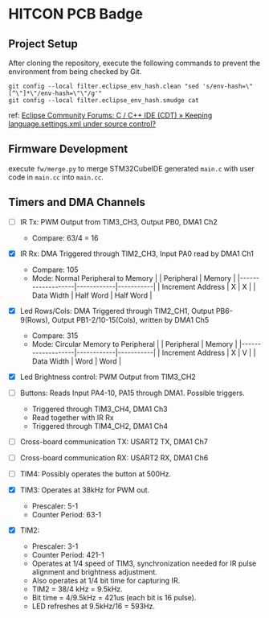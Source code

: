 # HITCON PCB Badge

## Project Setup

After cloning the repository, execute the following commands to prevent the environment from being checked by Git.

```shell
git config --local filter.eclipse_env_hash.clean "sed 's/env-hash=\"[^\"]*\"/env-hash=\"\"/g'"
git config --local filter.eclipse_env_hash.smudge cat
```

ref: [Eclipse Community Forums: C / C++ IDE (CDT) &raquo; Keeping language.settings.xml under source control?](https://www.eclipse.org/forums/index.php/t/1074031/)

## Firmware Development

execute `fw/merge.py` to merge STM32CubeIDE generated `main.c` with user code in `main.cc` into `main.cc`.

## Timers and DMA Channels
- [ ] IR Tx: PWM Output from TIM3_CH3, Output PB0, DMA1 Ch2
  * Compare: 63/4 = 16
- [x] IR Rx: DMA Triggered through TIM2_CH3, Input PA0 read by DMA1 Ch1
  * Compare: 105
  * Mode: Normal Peripheral to Memory
|                   | Peripheral | Memory  |
|-------------------|------------|-----------|
| Increment Address | X          | X         |
| Data Width        | Half Word  | Half Word |
- [x] Led Rows/Cols: DMA Triggered through TIM2_CH1, Output PB6-9(Rows), Output PB1-2/10-15(Cols), written by DMA1 Ch5
  * Compare: 315 
  * Mode: Circular Memory to Peripheral
|                   | Peripheral | Memory  |
|-------------------|------------|-----------|
| Increment Address | X          | V         |
| Data Width        |    Word    |    Word   |
- [x] Led Brightness control: PWM Output from TIM3_CH2
- [ ] Buttons: Reads Input PA4-10, PA15 through DMA1. Possible triggers.
  * Triggered through TIM3_CH4, DMA1 Ch3
  * Read together with IR Rx
  * Triggered through TIM4_CH2, DMA1 Ch4
- [ ] Cross-board communication TX: USART2 TX, DMA1 Ch7
- [ ] Cross-board communication RX: USART2 RX, DMA1 Ch6

- [ ] TIM4: Possibly operates the button at 500Hz.
- [x] TIM3: Operates at 38kHz for PWM out.
  * Prescaler: 5-1
  * Counter Period: 63-1
- [x] TIM2:
  * Prescaler: 3-1
  * Counter Period: 421-1
  * Operates at 1/4 speed of TIM3, synchronization needed for IR pulse alignment and brightness adjustment.
  * Also operates at 1/4 bit time for capturing IR.
  * TIM2 = 38/4 kHz = 9.5kHz.
  * Bit time = 4/9.5kHz = 421us (each bit is 16 pulse).
  * LED refreshes at 9.5kHz/16 = 593Hz.
  
